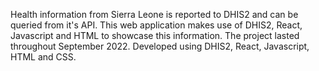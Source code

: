 Health information from Sierra Leone is reported to DHIS2 and can be queried from it's API.
This web application makes use of DHIS2, React, Javascript and HTML to showcase this information.
The project lasted throughout September 2022.
Developed using DHIS2, React, Javascript, HTML and CSS.
